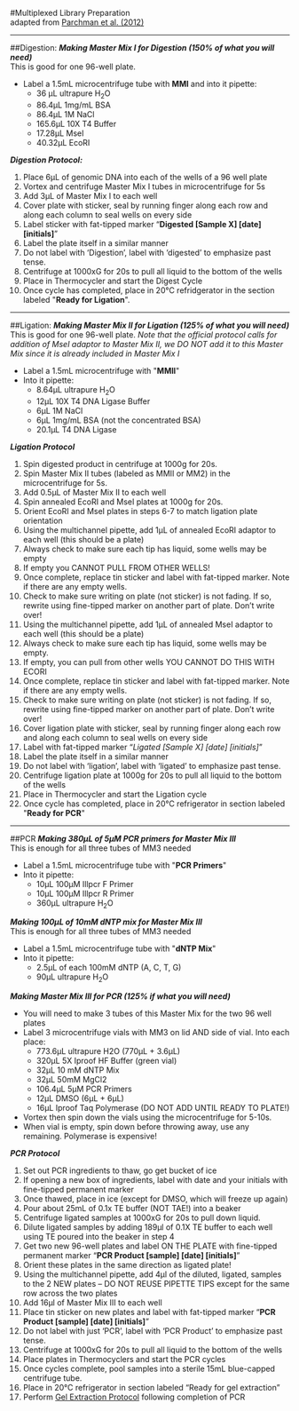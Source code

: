 #Multiplexed Library Preparation  
adapted from [Parchman et al. (2012)](http://onlinelibrary.wiley.com/doi/10.1111/j.1365-294X.2012.05513.x/full)
___
##Digestion:
**_Making Master Mix I for Digestion (150% of what you will need)_**  
This is good for one 96-well plate.  
* Label a 1.5mL microcentrifuge tube with **MMI** and into it pipette:
  * 36 μL ultrapure H<sub>2</sub>O  
  * 86.4μL 1mg/mL BSA  
  * 86.4μL 1M NaCl  
  * 165.6μL 10X T4 Buffer  
  * 17.28μL MseI  
  * 40.32μL EcoRI  

**_Digestion Protocol:_**  

1. Place 6μL of genomic DNA into each of the wells of a 96 well plate
1. Vortex and centrifuge Master Mix I tubes in microcentrifuge for 5s
1. Add 3μL of Master Mix I to each well
1. Cover plate with sticker, seal by running finger along each row and along each column to seal wells on every side
  1. Label sticker with fat-tipped marker “**Digested [Sample X] [date] [initials]**”
  1. Label the plate itself in a similar manner
  1. Do not label with ‘Digestion’, label with ‘digested’ to emphasize past tense.
1. Centrifuge at 1000xG for 20s to pull all liquid to the bottom of the wells
1. Place in Thermocycler and start the Digest Cycle
1. Once cycle has completed, place in 20°C refridgerator in the section labeled "**Ready for Ligation**".

___


##Ligation:
**_Making Master Mix II for Ligation (125% of what you will need)_**  
This is good for one 96-well plate. _Note that the official protocol calls for addition of MseI adaptor to Master Mix II, we DO NOT add it to this Master Mix 
since it is already included in Master Mix I_  
* Label a 1.5mL microcentrifuge with "**MMII**"  
* Into it pipette:
  * 8.64μL ultrapure H<sub>2</sub>O
  * 12μL 10X T4 DNA Ligase Buffer  
  * 6μL 1M NaCl  
  * 6μL 1mg/mL BSA (not the concentrated BSA)  
  * 20.1μL T4 DNA Ligase  

**_Ligation Protocol_**  

1. Spin digested product in centrifuge at 1000g for 20s.
1. Spin Master Mix II tubes (labeled as MMII or MM2) in the microcentrifuge for 5s.
1. Add 0.5μL of Master Mix II to each well
1. Spin annealed EcoRI and MseI plates at 1000g for 20s.
1. Orient EcoRI and MseI plates in steps 6-7 to match ligation plate orientation
1. Using the multichannel pipette, add 1μL of annealed EcoRI adaptor to each well (this should be a plate)
  1. Always check to make sure each tip has liquid, some wells may be empty
  1. If empty you CANNOT PULL FROM OTHER WELLS!
  1. Once complete, replace tin sticker and label with fat-tipped marker. Note if there are any empty wells.
  1. Check to make sure writing on plate (not sticker) is not fading. If so, rewrite using fine-tipped marker on another part of plate. Don’t write over!
1. Using the multichannel pipette, add 1μL of annealed MseI adaptor to each well (this should be a plate)
  1. Always check to make sure each tip has liquid, some wells may be empty.
  1. If empty, you can pull from other wells YOU CANNOT DO THIS WITH ECORI
  1. Once complete, replace tin sticker and label with fat-tipped marker. Note if there are any empty wells.
  1. Check to make sure writing on plate (not sticker) is not fading. If so, rewrite using fine-tipped marker on another part of plate. Don’t write over!
1. Cover ligation plate with sticker, seal by running finger along each row and along each column to seal wells on every side
  1. Label with fat-tipped marker “*Ligated [Sample X] [date] [initials]*”
  1. Label the plate itself in a similar manner
  1. Do not label with ‘ligation’, label with ‘ligated’ to emphasize past tense.
1. Centrifuge ligation plate at 1000g for 20s to pull all liquid to the bottom of the wells
1. Place in Thermocycler and start the Ligation cycle
1. Once cycle has completed, place in 20°C refrigerator in section labeled "**Ready for PCR**"


___

##PCR
**_Making 380μL of 5μM PCR primers for Master Mix III_**  
This is enough for all three tubes of MM3 needed  
  * Label a 1.5mL microcentrifuge tube with "**PCR Primers**"
  * Into it pipette:  
    * 10μL 100μM Illpcr F Primer  
    * 10μL 100μM Illpcr R Primer  
    * 360μL ultrapure H<sub>2</sub>O  

**_Making 100μL of 10mM dNTP mix for Master Mix III_**  
This is enough for all three tubes of MM3 needed  
  * Label a 1.5mL microcentrifuge tube with "**dNTP Mix**"  
  * Into it pipette:  
    * 2.5μL of each 100mM dNTP (A, C, T, G)  
    * 90μL ultrapure H<sub>2</sub>O

**_Making Master Mix III for PCR (125% if what you will need)_**  
  * You will need to make 3 tubes of this Master Mix for the two 96 well plates
  * Label 3 microcentrifuge vials with MM3 on lid AND side of vial. Into each place:
    * 773.6μL ultrapure H2O (770μL + 3.6μL)  
    * 320μL 5X Iproof HF Buffer (green vial)  
    * 32μL 10 mM dNTP Mix  
    * 32μL 50mM MgCl2  
    * 106.4μL 5μM PCR Primers  
    * 12μL DMSO (6μL + 6μL)  
    * 16μL Iproof Taq Polymerase (DO NOT ADD UNTIL READY TO PLATE!)  
  * Vortex then spin down the vials using the microcentrifuge for 5-10s.
  * When vial is empty, spin down before throwing away, use any remaining. Polymerase is expensive!  

**_PCR Protocol_**  

1. Set out PCR ingredients to thaw, go get bucket of ice  
  1. If opening a new box of ingredients, label with date and your initials with fine-tipped permanent marker
1. Once thawed, place in ice (except for DMSO, which will freeze up again)
1. Pour about 25mL of 0.1x TE buffer (NOT TAE!) into a beaker
1. Centrifuge ligated samples at 1000xG for 20s to pull down liquid.
1. Dilute ligated samples by adding 189μl of 0.1X TE buffer to each well using TE poured into the beaker in step 4
1. Get two new 96-well plates and label ON THE PLATE with fine-tipped permanent marker “**PCR Product [sample] [date] [initials]**”
1. Orient these plates in the same direction as ligated plate!
  1. Using the multichannel pipette, add 4μl of the diluted, ligated, samples to the 2 NEW plates – DO NOT REUSE PIPETTE TIPS except for the same row across the two plates
1. Add 16μl of Master Mix III to each well
1. Place tin sticker on new plates and label with fat-tipped marker “**PCR Product [sample] [date] [initials]**”
  1. Do not label with just ‘PCR’, label with ‘PCR Product’ to emphasize past tense.
1. Centrifuge at 1000xG for 20s to pull all liquid to the bottom of the wells
1. Place plates in Thermocyclers and start the PCR cycles
1. Once cycles complete, pool samples into a sterile 15mL blue-capped centrifuge tube.
  1. Place in 20°C refrigerator in section labeled “Ready for gel extraction”
1. Perform [Gel Extraction Protocol](https://github.com/EckertLab/protocols/blob/master/gel_extraction_protocol.md) following completion of PCR




